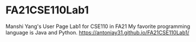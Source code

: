 # FA21CSE110Lab1
Manshi Yang's User Page
Lab1 for CSE110 in FA21
My favorite programming language is Java and Python.
https://antoniay31.github.io/FA21CSE110Lab1/
